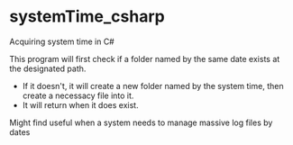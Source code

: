 # systemTime_csharp
Acquiring system time in C#

This program will first check if a folder named by the same date exists at the designated path.
 * If it doesn't, it will create a new folder named by the system time, then create a necessacy file into it.
 * It will return when it does exist.
 
 Might find useful when a system needs to manage massive log files by dates
